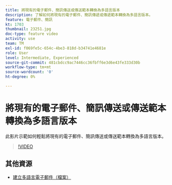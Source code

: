 ```yaml
---
title: 將現有的電子郵件、簡訊傳送或傳送範本轉換為多語言版本
description: 了解如何將現有的電子郵件、簡訊傳遞或傳遞範本轉換為多語言版本。
feature: 電子郵件、簡訊
kt: 1703
thumbnail: 23251.jpg
doc-type: feature video
activity: use
team: TM
exl-id: f069fe5c-654c-4be3-818d-b34741e4681e
role: User
level: Intermediate, Experienced
source-git-commit: 481cbdcc9ac7446cc36fbff6e3d6e43fe333d30b
workflow-type: tm+mt
source-wordcount: '0'
ht-degree: 0%

---
```


# 將現有的電子郵件、簡訊傳送或傳送範本轉換為多語言版本

此影片示範如何輕鬆將現有的電子郵件、簡訊傳送或傳送範本轉換為多語言版本。

>[!VIDEO](https://video.tv.adobe.com/v/23251?quality=12)

## 其他資源

* [建立多語言電子郵件（檔案）](https://experienceleague.adobe.com/docs/campaign-standard/using/communication-channels/email-messages/creating-a-multilingual-email.html?lang=en)
